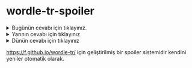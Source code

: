 # wordle-tr-spoiler

<details>
  <summary>Bugünün cevabı için tıklayınız.</summary>
  <br>
    <b> havlı </b>
</details>

<details>
  <summary>Yarının cevabı için tıklayınız</summary>
  <br>
   <b> bugün </b>
</details>

<details>
  <summary>Dünün cevabı için tıklayınız </summary>
  <br>
  <b> sadık </b>
</details>

https://f.github.io/wordle-tr/ için geliştirilmiş bir spoiler sistemidir kendini yeniler otomatik olarak.

